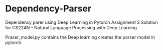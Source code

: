 # Dependency-Parser
Dependency parer using Deep Learning in Pytorch
Assignment 3 Solution for CS224N - Natural Language Processing with Deep Learning 

Praser_model.py contains the Deep learning creates the parser model in pytorch. 
